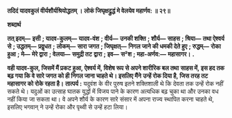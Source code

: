 **तदिदं यादवकुलं वीर्यशौर्यश्रियोद्धतम् ।** **लोकं जिघृक्षद्रुद्धं मे वेलयेव महार्णव: ॥ २९॥** 

**शब्दार्थ** 

**तत् इदम्—** **इसी** **; यादव-कुलम्—** **यादव-वंश** **; वीर्य—** **उनकी शक्ति** **; शौर्य—** **साहस** **; श्रिया—** **तथा ऐश्वर्य से** **; उद्धतम्—** **प्रवॢधत** **;** **लोकम्—** **सारा जगत** **; जिघृक्षत्—** **निगल जाने की धमकी देते हुए** **; रुद्धम्—** **रोका हुआ** **; मे—** **मेरे द्वारा** **; वेलया—** **समुद्री तट** **द्वारा** **; इव—** **स²श** **; महा-अर्णव:—** **महासागर।** **.** 

**वही यादव-कुल, जिसमें मैं प्रकट हुआ, ऐश्वर्य में, विशेष रूप से अपने शारीरिक बल तथा** **साहस में, इस हद तक बढ़ गया कि वे सारे जगत को ही निगल जाना चाहते थे। इसलिए मैंने** **उन्हें रोक दिया है, जिस तरह तट महासागर को रोके रहता है।** **तात्पर्य :** यदुवंश के वीर पुरुष इतने शक्तिशाली थे कि देवता तक उन्हें रोक नहीं सकते थे। यदुओं का उत्साह घातक युद्धों में विजय पाने के कारण अत्यधिक बढ़ चुका था और उनका वध नहीं किया जा सकता था। वे अपने शौर्य के कारण सारे संसार में अपना राज्य स्थापित करना चाहते थे, इसलिए भगवान् ने उन्हें रोका और पृथ्वी से उन्हें हटा लिया।  